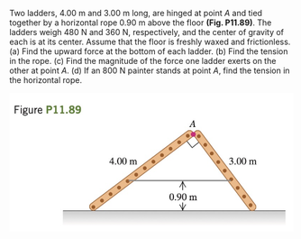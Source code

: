 Two ladders, 4.00 m and 3.00 m long, are hinged at
point *A* and tied together by a horizontal rope 0.90 m above the floor
**(Fig. P11.89)**. The ladders weigh 480 N and 360 N, respectively, and
the center of gravity of each is at its center. Assume that the floor is
freshly waxed and frictionless. (a) Find the upward force at the bottom
of each ladder. (b) Find the tension in the rope. (c) Find the magnitude
of the force one ladder exerts on the other at point *A*. (d) If an 800 N
painter stands at point *A*, find the tension in the horizontal rope.

![](p11.89.jpg)